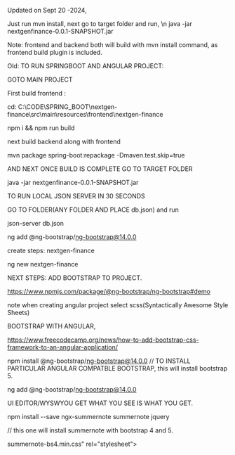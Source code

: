 Updated on Sept 20 -2024,



Just run mvn install, 
next go to target folder and run, \n
java -jar nextgenfinance-0.0.1-SNAPSHOT.jar

Note: frontend and backend both will build with mvn install command, as frontend build plugin is included.


Old:
TO RUN SPRINGBOOT AND ANGULAR PROJECT:

GOTO MAIN PROJECT

First build frontend :

cd: C:\CODE\SPRING_BOOT\nextgen-finance\src\main\resources\frontend\nextgen-finance

npm i && npm run build

next build backend along with frontend

mvn package spring-boot:repackage -Dmaven.test.skip=true


AND NEXT ONCE BUILD IS COMPLETE GO TO TARGET FOLDER

java -jar nextgenfinance-0.0.1-SNAPSHOT.jar


TO RUN LOCAL JSON SERVER IN 30 SECONDS

GO TO FOLDER(ANY FOLDER AND PLACE db.json) and run

json-server db.json

ng add @ng-bootstrap/ng-bootstrap@14.0.0

create steps:
nextgen-finance

ng new nextgen-finance

NEXT STEPS: ADD BOOTSTRAP TO PROJECT.

https://www.npmjs.com/package/@ng-bootstrap/ng-bootstrap#demo

note when creating angular project select scss(Syntactically Awesome Style Sheets)

BOOTSTRAP WITH ANGULAR,

https://www.freecodecamp.org/news/how-to-add-bootstrap-css-framework-to-an-angular-application/

npm install @ng-bootstrap/ng-bootstrap@14.0.0 // TO INSTALL PARTICULAR ANGULAR COMPATBLE BOOTSTRAP, this will install bootstrap 5.

ng add @ng-bootstrap/ng-bootstrap@14.0.0


UI EDITOR/WYSWYOU GET WHAT YOU SEE IS WHAT YOU GET.

npm install --save ngx-summernote summernote jquery

// this one will install summernote with bootstrap 4 and 5.


summernote-bs4.min.css" rel="stylesheet">
<script src="https://cdn.jsdelivr.net/npm/summernote@0.8.18/dist/summernote-bs4.min.js"></scr


You can also use Summernote with Bootstrap 5 using summernote-bs5.js and summernote-bs5.css.


  "node_modules/summernote/dist/summernote-bs5.min.css
  
  C:\CODE\FINANCIAL_WEBSITE\nextgen-finance\node_modules\summernote\dist\summernote-bs5.min.css
  
  
    "node_modules/jquery/dist/jquery.min.js",
  "node_modules/summernote/dist/summernote-lite.min.js"
  
   "node_modules/bootstrap/dist/js/bootstrap.bundle.min.js"
   
    "node_modules/summernote/dist/summernote-lite.min.js"